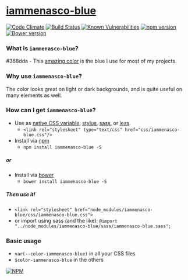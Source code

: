 # [iammenasco-blue](https://iammenasco.github.io/iammenasco-blue/)
[![Code Climate](https://codeclimate.com/github/iammenasco/iammenasco-blue/badges/gpa.svg)](https://codeclimate.com/github/iammenasco/iammenasco-blue)
[![Build Status](https://travis-ci.org/iammenasco/iammenasco-blue.svg?branch=master)](https://travis-ci.org/iammenasco/iammenasco-blue)
[![Known Vulnerabilities](https://snyk.io/test/github/iammenasco/iammenasco-blue/badge.svg)](https://snyk.io/test/github/iammenasco/iammenasco-blue)
[![npm version](https://badge.fury.io/js/iammenasco-blue.svg)](https://badge.fury.io/js/iammenasco-blue)
[![Bower version](https://badge.fury.io/bo/iammenasco-blue.svg)](https://badge.fury.io/bo/iammenasco-blue)


### What is `iammenasco-blue`?
#368dda - This [amazing color](https://www.color-hex.com/color/368dda) is the blue I use for most of my projects.

### Why use `iammenasco-blue`?
The color looks great on light or dark backgrounds, and is quite useful on many elements as well.

### How can I get `iammenasco-blue`?
* Use as [native CSS variable](https://developer.mozilla.org/en-US/docs/Web/CSS/Using_CSS_variables), [stylus](https://stylus-lang.com/docs/variables.html), [sass](http://sass-lang.com/guide#topic-2), or [less](https://lesscss.org/3.x/features/#variables-feature).
  * `<link rel="stylesheet" type="text/css" href="css/iammenasco-blue.css"/>`
* Install via [npm](https://www.npmjs.com/package/iammenasco-blue)
  * `npm install iammenasco-blue -S`

##### or
* Install via [bower](https://bower.io)
  * `bower install iammenasco-blue -S`

##### Then use it!
  * `<link rel="stylesheet" href="node_modules/iammenasco-blue/css/iammenasco-blue.css">`
  * or import using sass (and the like): `@import "../node_modules/iammenasco-blue/sass/iammenasco-blue.sass";`

### Basic usage
  * `var(--color-iammenasco-blue)` in all your CSS files
  * `$color-iammenasco-blue` in the others

[![NPM](https://nodei.co/npm/iammenasco-blue.png?downloads=true&stars=true)](https://nodei.co/npm/iammenasco-blue/)
